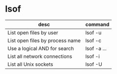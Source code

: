# lsof
| desc                            | command        |
|---------------------------------|----------------|
| List open files by user         | lsof -u <USER> |
| List open files by process name | lsof -c <NAME> |
| Use a logical AND for search    | lsof -a ...    |
| List all network connections    | lsof -i        |
| List all Unix sockets           | lsof -U        |


